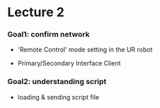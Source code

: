 # Lecture 2
### Goal1: confirm network

- 'Remote Control' mode setting in the UR robot

- Primary/Secondary Interface Client

### Goal2: understanding script

- loading & sending script file

